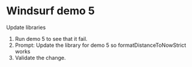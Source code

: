 # Windsurf demo 5

Update libraries

1. Run demo 5 to see that it fail.
2. Prompt: Update the library for demo 5 so formatDistanceToNowStrict works
3. Validate the change.